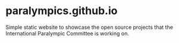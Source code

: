 # paralympics.github.io

Simple static website to showcase the open source projects that the International Paralympic Committee is working on.
